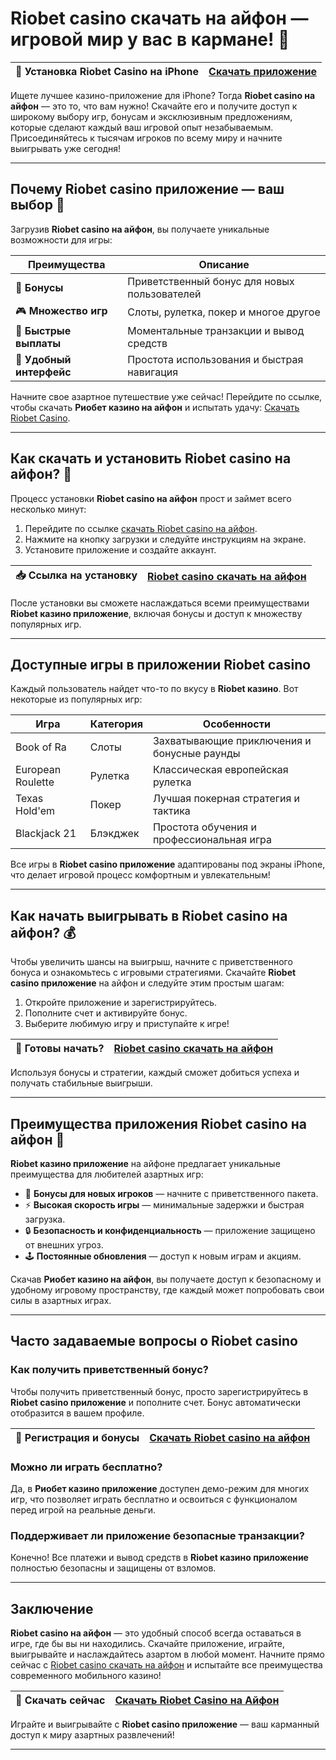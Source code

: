 # Riobet casino скачать на айфон — игровой мир у вас в кармане! 🎉

| 🎲 Установка Riobet Casino на iPhone | [Скачать приложение](https://brandplay.link/dtx89f2L) |
|-------------------------------------|----------------------------------------------------|

Ищете лучшее казино-приложение для iPhone? Тогда **Riobet casino на айфон** — это то, что вам нужно! Скачайте его и получите доступ к широкому выбору игр, бонусам и эксклюзивным предложениям, которые сделают каждый ваш игровой опыт незабываемым. Присоединяйтесь к тысячам игроков по всему миру и начните выигрывать уже сегодня! 

---

## Почему Riobet casino приложение — ваш выбор 🎰

Загрузив **Riobet casino на айфон**, вы получаете уникальные возможности для игры:

| Преимущества | Описание |
|--------------|----------|
| 🎉 **Бонусы** | Приветственный бонус для новых пользователей |
| 🎮 **Множество игр** | Слоты, рулетка, покер и многое другое |
| 💸 **Быстрые выплаты** | Моментальные транзакции и вывод средств |
| 📲 **Удобный интерфейс** | Простота использования и быстрая навигация |

Начните свое азартное путешествие уже сейчас! Перейдите по ссылке, чтобы скачать **Риобет казино на айфон** и испытать удачу: [Скачать Riobet Casino](https://brandplay.link/dtx89f2L).

---

## Как скачать и установить Riobet casino на айфон? 📱

Процесс установки **Riobet casino на айфон** прост и займет всего несколько минут:

1. Перейдите по ссылке [скачать Riobet casino на айфон](https://brandplay.link/dtx89f2L).
2. Нажмите на кнопку загрузки и следуйте инструкциям на экране.
3. Установите приложение и создайте аккаунт.

| 📥 Ссылка на установку | [Riobet casino скачать на айфон](https://brandplay.link/dtx89f2L) |
|------------------------|-------------------------------------------------------------------|

После установки вы сможете наслаждаться всеми преимуществами **Riobet казино приложение**, включая бонусы и доступ к множеству популярных игр.

---

## Доступные игры в приложении Riobet casino

Каждый пользователь найдет что-то по вкусу в **Riobet казино**. Вот некоторые из популярных игр:

| Игра               | Категория   | Особенности                             |
|--------------------|-------------|-----------------------------------------|
| Book of Ra         | Слоты       | Захватывающие приключения и бонусные раунды |
| European Roulette  | Рулетка     | Классическая европейская рулетка         |
| Texas Hold'em      | Покер       | Лучшая покерная стратегия и тактика     |
| Blackjack 21       | Блэкджек    | Простота обучения и профессиональная игра |

Все игры в **Riobet casino приложение** адаптированы под экраны iPhone, что делает игровой процесс комфортным и увлекательным!

---

## Как начать выигрывать в Riobet casino на айфон? 💰

Чтобы увеличить шансы на выигрыш, начните с приветственного бонуса и ознакомьтесь с игровыми стратегиями. Скачайте **Riobet casino приложение** на айфон и следуйте этим простым шагам:

1. Откройте приложение и зарегистрируйтесь.
2. Пополните счет и активируйте бонус.
3. Выберите любимую игру и приступайте к игре!

| 💸 **Готовы начать?** | [Riobet casino скачать на айфон](https://brandplay.link/dtx89f2L) |
|-----------------------|-------------------------------------------------------------------|

Используя бонусы и стратегии, каждый сможет добиться успеха и получать стабильные выигрыши.

---

## Преимущества приложения Riobet casino на айфон 🚀

**Riobet казино приложение** на айфоне предлагает уникальные преимущества для любителей азартных игр:

- 🎁 **Бонусы для новых игроков** — начните с приветственного пакета.
- ⚡ **Высокая скорость игры** — минимальные задержки и быстрая загрузка.
- 🔒 **Безопасность и конфиденциальность** — приложение защищено от внешних угроз.
- 🕹️ **Постоянные обновления** — доступ к новым играм и акциям.

Скачав **Риобет казино на айфон**, вы получаете доступ к безопасному и удобному игровому пространству, где каждый может попробовать свои силы в азартных играх.

---

## Часто задаваемые вопросы о Riobet casino

### Как получить приветственный бонус?

Чтобы получить приветственный бонус, просто зарегистрируйтесь в **Riobet casino приложение** и пополните счет. Бонус автоматически отобразится в вашем профиле.

| 🎁 Регистрация и бонусы | [Скачать Riobet casino на айфон](https://brandplay.link/dtx89f2L) |
|-------------------------|-------------------------------------------------------------------|

### Можно ли играть бесплатно?

Да, в **Риобет казино приложение** доступен демо-режим для многих игр, что позволяет играть бесплатно и освоиться с функционалом перед игрой на реальные деньги.

### Поддерживает ли приложение безопасные транзакции?

Конечно! Все платежи и вывод средств в **Riobet казино приложение** полностью безопасны и защищены от взломов.

---

## Заключение

**Riobet casino на айфон** — это удобный способ всегда оставаться в игре, где бы вы ни находились. Скачайте приложение, играйте, выигрывайте и наслаждайтесь азартом в любой момент. Начните прямо сейчас с [Riobet casino скачать на айфон](https://brandplay.link/dtx89f2L) и испытайте все преимущества современного мобильного казино!

| 📲 Скачать сейчас | [Скачать Riobet Casino на Айфон](https://brandplay.link/dtx89f2L) |
|-------------------|-------------------------------------------------------------------|

Играйте и выигрывайте с **Riobet casino приложение** — ваш карманный доступ к миру азартных развлечений!

--- 
